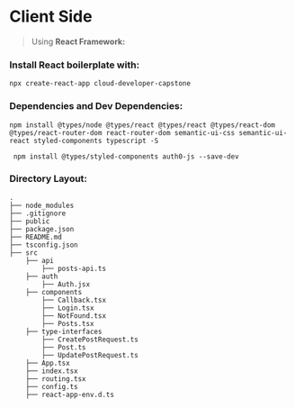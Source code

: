 # Client Side

> Using **React Framework:**

### Install React boilerplate with: 
``` npx create-react-app cloud-developer-capstone ```

### Dependencies and Dev Dependencies: 
``` npm install @types/node @types/react @types/react @types/react-dom @types/react-router-dom react-router-dom semantic-ui-css semantic-ui-react styled-components typescript -S ```

``` npm install @types/styled-components auth0-js --save-dev```

### Directory Layout: 
``` 
.
├── node_modules
├── .gitignore
├── public
├── package.json
├── README.md
├── tsconfig.json
├── src
    ├── api
        ├── posts-api.ts
    ├── auth
        ├── Auth.jsx
    ├── components
        ├── Callback.tsx
        ├── Login.tsx
        ├── NotFound.tsx
        ├── Posts.tsx
    ├── type-interfaces
        ├── CreatePostRequest.ts
        ├── Post.ts
        ├── UpdatePostRequest.ts
    ├── App.tsx
    ├── index.tsx
    ├── routing.tsx
    ├── config.ts
    ├── react-app-env.d.ts
``` 
